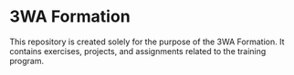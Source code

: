 # 3WA Formation
This repository is created solely for the purpose of the 3WA Formation. It contains exercises, projects, and assignments related to the training program.

